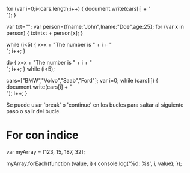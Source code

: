 for (var i=0;i<cars.length;i++) { 
  document.write(cars[i] + "<br>");
}


var txt="";
var person={fname:"John",lname:"Doe",age:25}; 
for (var x in person) {
  txt=txt + person[x];
}


while (i<5) {
  x=x + "The number is " + i + "<br>";
  i++;
}


do {
  x=x + "The number is " + i + "<br>";
  i++;
} while (i<5);


cars=["BMW","Volvo","Saab","Ford"];
var i=0;
while (cars[i]) {
  document.write(cars[i] + "<br>");
  i++;
}


Se puede usar 'break' o 'continue' en los bucles para saltar al siguiente paso o salir del bucle.


# For con indice
var myArray = [123, 15, 187, 32];

myArray.forEach(function (value, i) {
    console.log('%d: %s', i, value);
});
